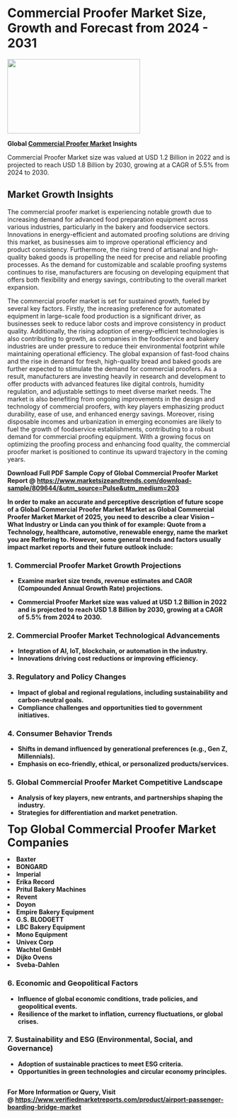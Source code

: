 <H1>Commercial Proofer Market Size, Growth and Forecast from 2024 - 2031</H1><img class="aligncenter size-medium wp-image-584254" src="https://thirdeyenews.in/wp-content/uploads/2024/09/Global-Market-Research-300x168.jpeg" alt="" width="300" height="168" /><p><strong>Global&nbsp;<a href="https://www.marketsizeandtrends.com/download-sample/809644/&amp;utm_source=Pulse&amp;utm_medium=203">Commercial Proofer Market</a> Insights</strong></p><p>Commercial Proofer Market size was valued at USD 1.2 Billion in 2022 and is projected to reach USD 1.8 Billion by 2030, growing at a CAGR of 5.5% from 2024 to 2030.</p><p><h2>Market Growth Insights</h2> <p>The commercial proofer market is experiencing notable growth due to increasing demand for advanced food preparation equipment across various industries, particularly in the bakery and foodservice sectors. Innovations in energy-efficient and automated proofing solutions are driving this market, as businesses aim to improve operational efficiency and product consistency. Furthermore, the rising trend of artisanal and high-quality baked goods is propelling the need for precise and reliable proofing processes. As the demand for customizable and scalable proofing systems continues to rise, manufacturers are focusing on developing equipment that offers both flexibility and energy savings, contributing to the overall market expansion.</p> <p><strong></strong></p> <p>The commercial proofer market is set for sustained growth, fueled by several key factors. Firstly, the increasing preference for automated equipment in large-scale food production is a significant driver, as businesses seek to reduce labor costs and improve consistency in product quality. Additionally, the rising adoption of energy-efficient technologies is also contributing to growth, as companies in the foodservice and bakery industries are under pressure to reduce their environmental footprint while maintaining operational efficiency. The global expansion of fast-food chains and the rise in demand for fresh, high-quality bread and baked goods are further expected to stimulate the demand for commercial proofers. As a result, manufacturers are investing heavily in research and development to offer products with advanced features like digital controls, humidity regulation, and adjustable settings to meet diverse market needs. The market is also benefiting from ongoing improvements in the design and technology of commercial proofers, with key players emphasizing product durability, ease of use, and enhanced energy savings. Moreover, rising disposable incomes and urbanization in emerging economies are likely to fuel the growth of foodservice establishments, contributing to a robust demand for commercial proofing equipment. With a growing focus on optimizing the proofing process and enhancing food quality, the commercial proofer market is positioned to continue its upward trajectory in the coming years.</p> <p><strong></p><p><span class=""><strong>Download Full PDF Sample Copy of Global Commercial Proofer Market Report</strong> @ <a href="https://www.marketsizeandtrends.com/download-sample/809644/&amp;utm_source=Pulse&amp;utm_medium=203" target="_blank">https://www.marketsizeandtrends.com/download-sample/809644/&amp;utm_source=Pulse&amp;utm_medium=203</a></span></p><p>In order to make an accurate and perceptive description of future scope of a Global&nbsp;Commercial Proofer Market Market as Global&nbsp;Commercial Proofer Market Market of 2025, you need to describe a clear Vision &ndash; What Industry or Linda can you think of for example: Quote from a Technology, healthcare, automotive, renewable energy, name the market you are Reffering to. However, some general trends and factors usually impact market reports and their future outlook include:</p><h3>1.&nbsp;<strong>Commercial Proofer Market Growth Projections</strong></h3><ul><li>Examine market size trends, revenue estimates and CAGR (Compounded Annual Growth Rate) projections.</li><li><p>Commercial Proofer Market size was valued at USD 1.2 Billion in 2022 and is projected to reach USD 1.8 Billion by 2030, growing at a CAGR of 5.5% from 2024 to 2030.</p></li></ul><h3>2.&nbsp;<strong>Commercial Proofer Market Technological Advancements</strong></h3><ul><li>Integration of AI, IoT, blockchain, or automation in the industry.</li><li>Innovations driving cost reductions or improving efficiency.</li></ul><h3>3.&nbsp;<strong>Regulatory and Policy Changes</strong></h3><ul><li>Impact of global and regional regulations, including sustainability and carbon-neutral goals.</li><li>Compliance challenges and opportunities tied to government initiatives.</li></ul><h3>4.&nbsp;<strong>Consumer Behavior Trends</strong></h3><ul><li>Shifts in demand influenced by generational preferences (e.g., Gen Z, Millennials).</li><li>Emphasis on eco-friendly, ethical, or personalized products/services.</li></ul><h3>5.&nbsp;<strong>Global Commercial Proofer Market Competitive Landscape</strong></h3><ul><li>Analysis of key players, new entrants, and partnerships shaping the industry.</li><li>Strategies for differentiation and market penetration.</li></ul><p data-pm-slice="1 1 []"><span style="color: inherit; font-family: inherit; font-size: 25px;">Top Global Commercial Proofer Market Companies</span></p><div class="" data-test-id=""><p><li>Baxter</li><li> BONGARD</li><li> Imperial</li><li> Erika Record</li><li> Pritul Bakery Machines</li><li> Revent</li><li> Doyon</li><li> Empire Bakery Equipment</li><li> G.S. BLODGETT</li><li> LBC Bakery Equipment</li><li> Mono Equipment</li><li> Univex Corp</li><li> Wachtel GmbH</li><li> Dijko Ovens</li><li> Sveba-Dahlen</li></p></div><h3>6.&nbsp;<strong>Economic and Geopolitical Factors</strong></h3><ul><li>Influence of global economic conditions, trade policies, and geopolitical events.</li><li>Resilience of the market to inflation, currency fluctuations, or global crises.</li></ul><h3>7.&nbsp;<strong>Sustainability and ESG (Environmental, Social, and Governance)</strong></h3><ul><li>Adoption of sustainable practices to meet ESG criteria.</li><li>Opportunities in green technologies and circular economy principles.</li></ul><h2><strong style="font-size: 14px;">For More Information or Query, Visit @&nbsp;</strong><a style="background-color: #ffffff; font-size: 14px;" href="https://www.marketsizeandtrends.com/report/commercial-proofer-market/" target="_blank">https://www.verifiedmarketreports.com/product/airport-passenger-boarding-bridge-market</a></h2>
